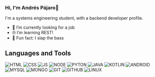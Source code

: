 ### Hi, I'm Andrés Pájaro🐣

I'm a systems engineering student, with a backend developer profile.

- 💼 I’m currently looking for a job
- 🤓 I’m learning REST!
- 🎸 Fun fact: I slap the bass

## Languages and Tools

![HTML](https://img.shields.io/badge/-HTML5-orange?style=flat-square&logo=html5&logoColor=white)
![CSS](https://img.shields.io/badge/-CSS3-blue?style=flat-square&logo=css3&logoColor=white)
![JS](https://img.shields.io/badge/-JavaScript-black?style=flat&logo=javascript)
![NODE](https://img.shields.io/badge/-Node.js-black?style=flat&logo=node.js)
![PYTON](https://img.shields.io/badge/-Python-black?style=flat&logo=python)
![JAVA](https://img.shields.io/badge/-Java-red?style=flat&logo=java)
![KOTLIN](https://img.shields.io/badge/-Kotlin-ff1d77?style=flat&logo=kotlin)
![ANDROID](https://img.shields.io/badge/-Android%20Studio-black?style=flat&logo=android)
![MYSQL](https://img.shields.io/badge/-MySQL-2d638f?style=flat&logo=mysql&logoColor=white)
![MONGO](https://img.shields.io/badge/-MongoDB-green?style=flat&logo=mongodb)
![GIT](https://img.shields.io/badge/-Git-black?style=flat&logo=git)
![GITHUB](https://img.shields.io/badge/-GitHub-black?style=flat&logo=github)
![LINUX](https://img.shields.io/badge/-Linux-grey?style=flat&logo=linux)
